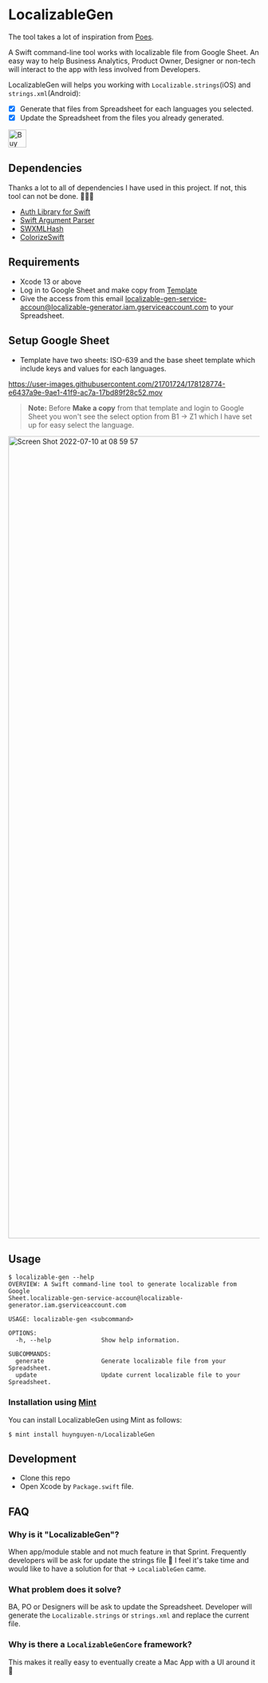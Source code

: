 # LocalizableGen
The tool takes a lot of inspiration from [Poes](https://github.com/AvdLee/Poes).

A Swift command-line tool works with localizable file from Google Sheet. An easy way to help Business Analytics, Product Owner, Designer or non-tech will interact to the app with less involved from Developers.

LocalizableGen will helps you working with `Localizable.strings`(iOS) and `strings.xml`(Android):

- [x] Generate that files from Spreadsheet for each languages you selected.
- [x] Update the Spreadsheet from the files you already generated.

<a href='https://ko-fi.com/K3K0KATVS' target='_blank'><img height='36' style='border:0px;height:36px;' src='https://storage.ko-fi.com/cdn/kofi3.png?v=3' border='0' alt='Buy Me a Coffee at ko-fi.com' /></a>

## Dependencies

Thanks a lot to all of dependencies I have used in this project. If not, this tool can not be done. 🙏🙏🙏

- [Auth Library for Swift](https://github.com/googleapis/google-auth-library-swift)
- [Swift Argument Parser](https://github.com/apple/swift-argument-parser)
- [SWXMLHash](https://github.com/drmohundro/SWXMLHash.git)
- [ColorizeSwift](https://github.com/mtynior/ColorizeSwift.git)

## Requirements

- Xcode 13 or above
- Log in to Google Sheet and make copy from [Template](https://docs.google.com/spreadsheets/d/1C2L-fsw-MiAyXdjzYl867UZfyjHFPpA5STBi88M26oo)
- Give the access from this email localizable-gen-service-accoun@localizable-generator.iam.gserviceaccount.com to your Spreadsheet.

## Setup Google Sheet

- Template have two sheets: ISO-639 and the base sheet template which include keys and values for each languages.

https://user-images.githubusercontent.com/21701724/178128774-e6437a9e-9ae1-41f9-ac7a-17bd89f28c52.mov



> **Note:** Before **Make a copy** from that template and login to Google Sheet you won't see the select option from B1 -> Z1 which I have set up for easy select the language.

<img width="1606" alt="Screen Shot 2022-07-10 at 08 59 57" src="https://user-images.githubusercontent.com/21701724/178128595-d1a1be18-5bde-4f4e-904d-fdb20cbde245.png">

## Usage

```
$ localizable-gen --help
OVERVIEW: A Swift command-line tool to generate localizable from Google
Sheet.localizable-gen-service-accoun@localizable-generator.iam.gserviceaccount.com

USAGE: localizable-gen <subcommand>

OPTIONS:
  -h, --help              Show help information.

SUBCOMMANDS:
  generate                Generate localizable file from your Spreadsheet.
  update                  Update current localizable file to your Spreadsheet.
```

### Installation using [Mint](https://github.com/yonaskolb/mint)
You can install LocalizableGen using Mint as follows:

```
$ mint install huynguyen-n/LocalizableGen
```

## Development

- Clone this repo
- Open Xcode by `Package.swift` file.

## FAQ

### Why is it "LocalizableGen"?
When app/module stable and not much feature in that Sprint. Frequently developers will be ask for update the strings file 🤔 I feel it's take time and would like to have a solution for that -> `LocaliableGen` came.

### What problem does it solve?
BA, PO or Designers will be ask to update the Spreadsheet. Developer will generate the `Localizable.strings` or `strings.xml` and replace the current file.

### Why is there a `LocalizableGenCore` framework?
This makes it really easy to eventually create a Mac App with a UI around it 🚀
